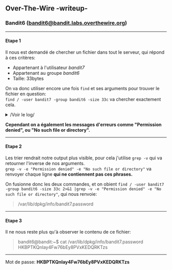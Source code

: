## Over-The-Wire -writeup-
### Bandit6 (bandit6@bandit.labs.overthewire.org)

---
#### Etape 1

Il nous est demandé de chercher un fichier dans tout le serveur, qui répond à ces critères:
- Appartenant à l'utilisateur *bandit7*
- Appartenant au groupe *bandit6*
- Taille: 33bytes

On va donc utiliser encore une fois `find` et ses arguments pour trouver le fichier en question:  
`find / -user bandit7 -group bandit6 -size 33c` va chercher exactement cela.
<details>
<summary>/Voir le log/</summary>
find: ‘/run/lvm’: Permission denied
find: ‘/run/screen/S-bandit24’: Permission denied
find: ‘/run/screen/S-bandit1’: Permission denied
find: ‘/run/screen/S-bandit0’: Permission denied
find: ‘/run/screen/S-bandit5’: Permission denied
find: ‘/run/screen/S-bandit9’: Permission denied
find: ‘/run/screen/S-bandit25’: Permission denied
find: ‘/run/screen/S-bandit2’: Permission denied
find: ‘/run/screen/S-bandit12’: Permission denied
find: ‘/run/screen/S-bandit11’: Permission denied
find: ‘/run/screen/S-bandit30’: Permission denied
find: ‘/run/screen/S-bandit29’: Permission denied
find: ‘/run/screen/S-bandit7’: Permission denied
find: ‘/run/screen/S-bandit14’: Permission denied
find: ‘/run/screen/S-bandit16’: Permission denied
find: ‘/run/screen/S-bandit26’: Permission denied
find: ‘/run/screen/S-bandit15’: Permission denied
find: ‘/run/screen/S-bandit13’: Permission denied
find: ‘/run/screen/S-bandit33’: Permission denied
find: ‘/run/screen/S-bandit4’: Permission denied
find: ‘/run/screen/S-bandit28’: Permission denied
find: ‘/run/screen/S-bandit10’: Permission denied
find: ‘/run/screen/S-bandit8’: Permission denied
find: ‘/run/screen/S-bandit27’: Permission denied
find: ‘/run/screen/S-bandit18’: Permission denied
find: ‘/run/screen/S-bandit22’: Permission denied
find: ‘/run/screen/S-bandit31’: Permission denied
find: ‘/run/screen/S-bandit19’: Permission denied
find: ‘/run/screen/S-bandit21’: Permission denied
find: ‘/run/screen/S-bandit23’: Permission denied
find: ‘/run/screen/S-bandit20’: Permission denied
find: ‘/run/shm’: Permission denied
find: ‘/run/lock/lvm’: Permission denied
find: ‘/var/spool/rsyslog’: Permission denied
find: ‘/var/spool/cron/crontabs’: Permission denied
find: ‘/var/log’: Permission denied
find: ‘/var/tmp’: Permission denied
find: ‘/var/cache/ldconfig’: Permission denied
find: ‘/var/cache/apt/archives/partial’: Permission denied
/var/lib/dpkg/info/bandit7.password
find: ‘/var/lib/apt/lists/partial’: Permission denied
find: ‘/var/lib/polkit-1’: Permission denied
find: ‘/cgroup2/csessions’: Permission denied
find: ‘/home/bandit28-git’: Permission denied
find: ‘/home/bandit30-git’: Permission denied
find: ‘/home/bandit31-git’: Permission denied
find: ‘/home/bandit5/inhere’: Permission denied
find: ‘/home/bandit27-git’: Permission denied
find: ‘/home/bandit29-git’: Permission denied
find: ‘/tmp’: Permission denied
find: ‘/lost+found’: Permission denied
find: ‘/root’: Permission denied
find: ‘/etc/ssl/private’: Permission denied
find: ‘/etc/lvm/backup’: Permission denied
find: ‘/etc/lvm/archive’: Permission denied
find: ‘/etc/polkit-1/localauthority’: Permission denied
find: ‘/sys/fs/pstore’: Permission denied
find: ‘/proc/tty/driver’: Permission denied
find: ‘/proc/15724/task/15724/fd/6’: No such file or directory
find: ‘/proc/15724/task/15724/fdinfo/6’: No such file or directory
find: ‘/proc/15724/fd/5’: No such file or directory
find: ‘/proc/15724/fdinfo/5’: No such file or directory
find: ‘/boot/lost+found’: Permission denied
</details>

**Cependant on a également les messages d'erreurs comme "Permission denied", ou "No such file or directory".**  

---
#### Etape 2

Les trier rendrait notre output plus visible, pour cela j'utilise `grep -v` qui va retourner l'inverse de nos arguments.  
`grep -v -e "Permission denied" -e "No such file or directory"` va renvoyer chaque ligne **qui ne contiennent pas ces phrases.**

On fusionne donc les deux commandes, et on obient `find / -user bandit7 -group bandit6 -size 33c 2>&1 |grep -v -e "Permission denied" -e "No such file or directory"`, qui nous renvoie:
> /var/lib/dpkg/info/bandit7.password

---
#### Etape 3

Il ne nous reste plus qu'à observer le contenu de ce fichier:
> bandit6@bandit:~$ cat /var/lib/dpkg/info/bandit7.password  
> HKBPTKQnIay4Fw76bEy8PVxKEDQRKTzs

---
Mot de passe: **HKBPTKQnIay4Fw76bEy8PVxKEDQRKTzs**
